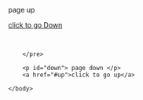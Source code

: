 <!DOCTYPE html>
<html>
    <head>
        <title> a tag</title>
    </head>
    <body>
        <p id="up"> page up </p>
        <a href="#down"> click to go Down </a>
        <br>
        <pre>






























































































        </pre>

        <p id="down"> page down </p>
        <a href="#up">click to go up</a>

    </body>
</html>
